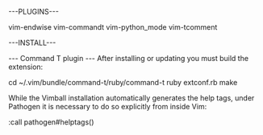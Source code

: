 ---PLUGINS---

vim-endwise
vim-commandt
vim-python_mode
vim-tcomment

---INSTALL---

--- Command T plugin ---
After installing or updating you must build the extension:

  cd ~/.vim/bundle/command-t/ruby/command-t
  ruby extconf.rb
  make

While the Vimball installation automatically generates the help tags, under
Pathogen it is necessary to do so explicitly from inside Vim:

  :call pathogen#helptags()
